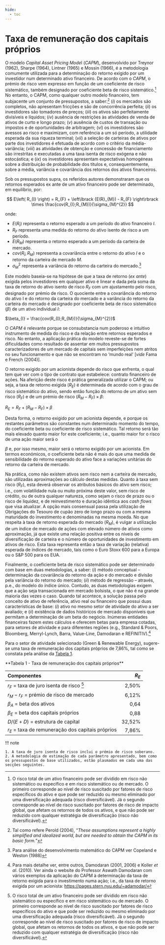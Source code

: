```yaml
---
hide:
  - toc
---
```


# Taxa de remuneração dos capitais próprios

O modelo *Capital Asset Pricing Mode*l (_CAPM_), desenvolvido por Treynor (1962), Sharpe (1964), Lintner (1965) e Mossin (1966), é a metodologia comumente utilizada para a determinação do retorno exigido por um investidor num determinado ativo financeiro. De acordo com o _CAPM_, o prémio de risco vem expresso em função de um coeficiente de risco sistemático, também designado por coeficiente beta de risco sistemático.[^1] No entanto, o CAPM, como qualquer outro modelo financeiro, tem subjacente um conjunto de pressupostos, a saber:[^2] (_i_) os mercados são completos, não apresentam fricções e são de concorrência perfeita; (_ii_) os investidores são tomadores de preços; (_iii_) os ativos são perfeitamente divisíveis e líquidos; (_iv_) ausência de restrições às atividades de venda de ativos de curto e longo prazo; (_v_) ausência de custos de transação ou impostos e de oportunidades de arbitragem; (_vi_) os investidores são avessos ao risco e maximizam, com referência a um só período, a utilidade esperada da sua riqueza terminal; (_vii_) a seleção de carteiras de ativos por parte dos investidores é efetuada de acordo com o critério da média-variância; (_viii_) as atividades de obtenção e concessão de financiamento são irrestritas e executadas a uma taxa isenta de risco exógena e não estocástica; e (_ix_) os investidores apresentam expectativas homogéneas sobre a distribuição de probabilidade dos títulos e, consequentemente, sobre a média, variância e covariância dos retornos dos ativos financeiros.

Sob os pressupostos supra, os referidos autores demonstraram que os retornos esperados ex ante de um ativo financeiro pode ser determinado, em equilíbrio, por:

<p id="eqn_5"></p>

$$
E\left( R_{I} \right) = R_{F} + \left\lbrack {E(R}_{M}) - R_{F} \right\rbrack \times \frac{cov(R_{I};R_{M})}{\sigma_{M}^{2}}
$$

onde:

- $E(R_I)$ representa o retorno esperado a um período do ativo financeiro _I_.
- $R_F$ representa uma medida do retorno do ativo isento de risco a um período.
- $E(R_M)$ representa o retorno esperado a um período da carteira de mercado.
- $cov(R_{I};R_{M})$ representa a covariância entre o retorno do ativo _I_ e o retorno da carteira de mercado _M_.
- $\sigma^{2}_M$ representa a variância do retorno da carteira do mercado.[^3]

Este modelo baseia-se na hipótese de que a taxa de retorno (_ex ante_) exigida pelos investidores em qualquer ativo é linear e dada pela soma da taxa de retorno do ativo isento de risco $R_F$ com um ajustamento pelo risco, designado por prémio de risco. O quociente entre a covariância do retorno do ativo I e do retorno da carteira do mercado e a variância do retorno da carteira do mercado é designado por coeficiente beta de risco sistemático ($\beta$) de um ativo individual _I_:

<p id="eqn-6"></p>

$\beta_{I} = \frac{cov(R_{I};R_{M})}{\sigma_{M}^{2}}$

O _CAPM_ é relevante porque se consubstancia num poderoso e intuitivo instrumento de medida do risco e da relação entre retornos esperados e risco. No entanto, a aplicação prática do modelo reveste-se de fortes dificuldades como resultado de assentar em muitos pressupostos caracterizadores de um mercado de capitais sem imperfeições nem atritos no seu funcionamento e que não se encontram no ‘mundo real’ \[_vide_ Fama e French (2004)\].

O retorno exigido por um acionista depende do risco que enfrenta, o qual tem que ver com o tipo de contrato que estabelece: contrato financeiro de ações. Na aferição deste risco é prática generalizada utilizar o CAPM; ou seja, a taxa de retorno exigida $(R_E)$ é determinada de acordo com o grau de risco sistemático do ativo, sendo então função do retorno de um ativo sem risco $(R_F)$ e de um prémio de risco $(R_{M} - R_{F}) \times \beta$:

<p id="eqn-7"></p>

$R_{E} = R_{F} + (R_{M} - R_{F}) \times \beta$

Desta forma, o retorno exigido por um acionista depende, e porque os restantes parâmetros são constantes num determinado momento do tempo, do coeficiente beta ou coeficiente de risco sistemático. Tal retorno será tão mais elevado quanto maior for este coeficiente; i.e., quanto maior for o risco de uma ação maior será o

$\beta$ e, por isso mesmo, maior será o retorno exigido por um acionista. Em termos económicos, o coeficiente beta não é mais do que uma medida de sensibilidade do retorno esperado do ativo face a variações unitárias do retorno da carteira de mercado.

Na prática, como não existem ativos sem risco nem a carteira de mercado, são utilizadas aproximações ao cálculo destas medidas. Quanto à taxa sem risco ($R_F$), esta deverá observar os atributos básicos do ativo sem risco; i.e., com volatilidade nula ou muito próxima deste valor, sem risco de crédito, ou de outra qualquer natureza, como sejam o risco de prazo ou o risco de liquidez, e de reinvestimento e duração idêntica aos _cash flows_ que visa atualizar. A opção mais consensual passa pela utilização de Obrigações do Tesouro de cupão zero de longo prazo ou com a mesma maturidade do investimento e denominadas na mesma moeda. No que respeita à taxa de retorno esperada do mercado ($R_M$), é vulgar a utilização de um índice de mercado de ações com elevado número de ativos como aproximação, já que existe uma relação positiva entre os níveis de diversificação de carteira e o número de oportunidades de investimento em ativos de risco. Esta taxa representa então a taxa de variação (relativa) esperada de índices de mercado, tais como o Euro Stoxx 600 para a Europa ou o S&P 500 para os EUA.

Finalmente, o coeficiente beta de risco sistemático pode ser determinado com base em duas metodologias, a saber: (_i_) método conceptual – determinação da covariância do retorno da ação e do mercado e divisão pela variância do retorno do mercado; (_ii_) método de regressão – através, p.e., do modelo do índice único. Contudo, as duas metodologias exigem que a ação seja transacionada em mercado bolsista, o que não é na grande maioria das vezes o caso. Quando tal acontece, a solução passa pelo conceito de ativo de referência, ativo real ou financeiro que possui duas características de base: (_i_) ativo no mesmo setor de atividade do ativo a ser avaliado; e (_ii_) existência de dados históricos de mercado disponíveis que permitam a determinação de um beta do negócio. Inúmeras entidades financeiras fazem estes cálculos e oferecem betas para empresa cotadas, para setores de atividade e para diferentes regiões (e.g., Standard & Poors, Bloomberg, Merryl-Lynch, Barra, Value-Line, Damodaran e REFINITIV).[^4]

Para o setor de atividade selecionado (Green & Renewable Energy), sugere-se uma taxa de remuneração dos capitais próprios de 7,86%, tal como se constata pela análise da [Tabela 1](#tbl-1). 

<p markdown id="tbl-1">**Tabela 1 - Taxa de remuneração dos capitais próprios**</p>

| Componentes                                       |  $R_E$ |
|:--------------------------------------------------|-------:|
| $r_F$ = taxa de juro isenta de risco [^1]         |  2,50% |
| $r_M - r_F$ = prémio de risco de mercado          |  6,12% |
| $\beta_A$ = beta dos ativos                       |   0,64 |
| $\beta_E$ = beta dos capitais próprios            |   0,88 |
| $D/(E + D)$ = estrutura de capital                | 32,52% |
| $r_E$ = taxa de remuneração dos capitais próprios |  7,86% |

!!! note

    1. A taxa de juro isenta de risco inclui o prémio de risco soberano. 
    2. A metodologia de estimação de cada parâmetro apresentado, bem como os pressupostos de base utilizados, estão plasmados em cada uma das secções seguintes.

[^1]:
     O risco total de um ativo financeiro pode ser dividido em risco não sistemático ou específico e em risco sistemático ou de mercado. O primeiro corresponde ao nível de risco suscitado por fatores de risco específicos do ativo e que pode ser reduzido ou mesmo eliminado por uma diversificação adequada (risco diversificável). Já o segundo corresponde ao nível de risco suscitado por fatores de risco de impacto global, que afetam os retornos de todos os ativos, e que não pode ser reduzido com qualquer estratégia de diversificação (risco não diversificável).

[^2]:
    Tal como refere Perold (2004), “_These assumptions represent a highly simplified and idealized world, but are needed to obtain the CAPM in its basic form._”

[^3]: Para análise do desenvolvimento matemático do CAPM ver Copeland e Weston (1988)

[^4]:
    Para mais detalhe ver, entre outros, Damodaran (2001, 2006) e Koller _et al_. (2010). Ver ainda o website do Professor Aswath Damodaran com vários exemplos da aplicação do CAPM à determinação da taxa de retorno exigida para o investimento numa ação; i.e., da taxa de retorno exigida por um acionista: <https://pages.stern.nyu.edu/~adamodar/>
